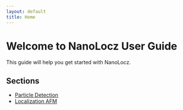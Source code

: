 ```yaml
---
layout: default
title: Home
---
```


# Welcome to NanoLocz User Guide

This guide will help you get started with NanoLocz.

## Sections
- [Particle Detection](particle_detection.html)
- [Localization AFM](localization_afm.html)
